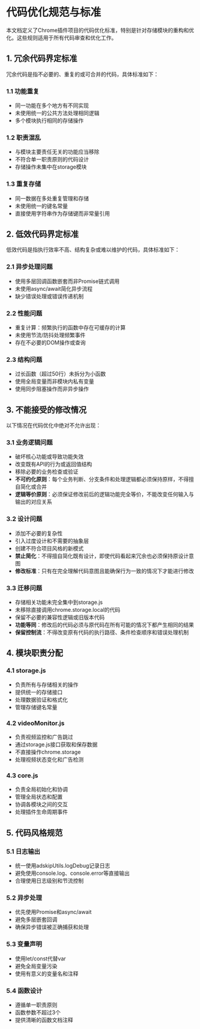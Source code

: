 # 代码优化规范与标准

本文档定义了Chrome插件项目的代码优化标准，特别是针对存储模块的重构和优化。这些规则适用于所有代码审查和优化工作。

## 1. 冗余代码界定标准

冗余代码是指不必要的、重复的或可合并的代码，具体标准如下：

### 1.1 功能重复
- 同一功能在多个地方有不同实现
- 未使用统一的公共方法处理相同逻辑
- 多个模块执行相同的存储操作

### 1.2 职责混乱
- 与模块主要责任无关的功能应当移除
- 不符合单一职责原则的代码设计
- 存储操作未集中在storage模块

### 1.3 重复存储
- 同一数据在多处重复管理和存储
- 未使用统一的键名常量
- 直接使用字符串作为存储键而非常量引用

## 2. 低效代码界定标准

低效代码是指执行效率不高、结构复杂或难以维护的代码，具体标准如下：

### 2.1 异步处理问题
- 使用多层回调函数嵌套而非Promise链式调用
- 未使用async/await简化异步流程
- 缺少错误处理或错误传递机制

### 2.2 性能问题
- 重复计算：频繁执行的函数中存在可缓存的计算
- 未使用节流/防抖处理频繁事件
- 存在不必要的DOM操作或查询

### 2.3 结构问题
- 过长函数（超过50行）未拆分为小函数
- 使用全局变量而非模块内私有变量
- 使用同步阻塞操作而非异步操作

## 3. 不能接受的修改情况

以下情况在代码优化中绝对不允许出现：

### 3.1 业务逻辑问题
- 破坏核心功能或导致功能失效
- 改变既有API的行为或返回值结构
- 移除必要的业务检查或验证
- **不可约化原则**：每个业务判断、分支条件和处理逻辑都必须保持原样，不得擅自简化或合并
- **逻辑等价原则**：必须保证修改前后的逻辑功能完全等价，不能改变任何输入与输出的对应关系

### 3.2 设计问题
- 添加不必要的复杂性
- 引入过度设计和不需要的抽象层
- 创建不符合项目风格的新模式
- **禁止简化**：不得擅自简化既有设计，即使代码看起来冗余也必须保持原设计意图
- **修改标准**：只有在完全理解代码意图且能确保行为一致的情况下才能进行修改

### 3.3 迁移问题
- 存储相关功能未完全集中到storage.js
- 未移除直接调用chrome.storage.local的代码
- 保留不必要的兼容性逻辑或旧版本代码
- **功能等同**：修改后的代码必须与原代码在所有可能的情况下都产生相同的结果
- **保留控制流**：不得改变原有代码的执行路径、条件检查顺序和错误处理机制

## 4. 模块职责分配

### 4.1 storage.js
- 负责所有与存储相关的操作
- 提供统一的存储接口
- 处理数据验证和格式化
- 管理存储键名常量

### 4.2 videoMonitor.js
- 负责视频监控和广告跳过
- 通过storage.js接口获取和保存数据
- 不直接操作chrome.storage
- 处理视频状态变化和广告检测

### 4.3 core.js
- 负责全局初始化和协调
- 管理全局状态和配置
- 协调各模块之间的交互
- 处理插件生命周期事件

## 5. 代码风格规范

### 5.1 日志输出
- 统一使用adskipUtils.logDebug记录日志
- 避免使用console.log、console.error等直接输出
- 合理使用日志级别和节流控制

### 5.2 异步处理
- 优先使用Promise和async/await
- 避免多层嵌套回调
- 确保异步错误被正确捕获和处理

### 5.3 变量声明
- 使用let/const代替var
- 避免全局变量污染
- 使用有意义的变量名和注释

### 5.4 函数设计
- 遵循单一职责原则
- 函数参数不超过3个
- 提供清晰的函数文档注释